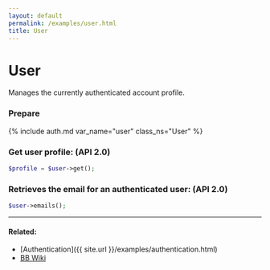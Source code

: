 ```yaml
---
layout: default
permalink: /examples/user.html
title: User
---
```


# User

Manages the currently authenticated account profile.

### Prepare
{% include auth.md var_name="user" class_ns="User" %}

### Get user profile: (API 2.0)

```php
$profile = $user->get();
```

### Retrieves the email for an authenticated user: (API 2.0)

```php
$user->emails();
```
----

#### Related:
  * [Authentication]({{ site.url }}/examples/authentication.html)
  * [BB Wiki](https://confluence.atlassian.com/display/BITBUCKET/user+Endpoint#userEndpoint-Overview)
